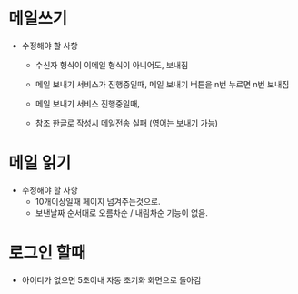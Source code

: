 # 메일쓰기

- 수정해야 할 사항

  - 수신자 형식이 이메일 형식이 아니어도, 보내짐
  - 메일 보내기 서비스가 진행중일때, 메일 보내기 버튼을 n번 누르면 n번 보내짐
  - 메일 보내기 서비스 진행중일때, 

  - 참조 한글로 작성시 메일전송 실패 (영어는 보내기 가능)

# 메일 읽기

- 수정해야 할 사항
  - 10개이상일때 페이지 넘겨주는것으로.
  - 보낸날짜 순서대로 오름차순 / 내림차순 기능이 없음.



# 로그인 할때

- 아이디가 없으면 5초이내 자동 초기화 화면으로 돌아감